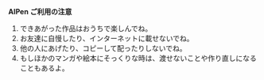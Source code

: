 **AIPen ご利用の注意**

1. できあがった作品はおうちで楽しんでね。
1. お友達に自慢したり、インターネットに載せないでね。
1. 他の人にあげたり、コピーして配ったりしないでね。
1. もしほかのマンガや絵本にそっくりな時は、渡せないことや作り直しになることもあるよ。

